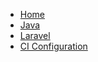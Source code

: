 <!-- docs/_sidebar.md -->

* [Home](/)
* [Java](./frameworks/java.md)
* [Laravel](./frameworks/laravel.md)
* [CI Configuration](./operations/CI.md)